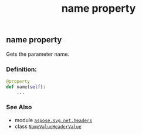 ﻿---
title: name property
second_title: Aspose.SVG for Python via .NET API References
description: 
type: docs
weight: 30
url: /python-net/aspose.svg.net.headers/namevalueheadervalue/name/
is_root: false
---

## name property


Gets the parameter name.
### Definition:
```python
@property
def name(self):
    ...
```

### See Also
* module [`aspose.svg.net.headers`](../../)
* class [`NameValueHeaderValue`](/svg/python-net/aspose.svg.net.headers/namevalueheadervalue)
